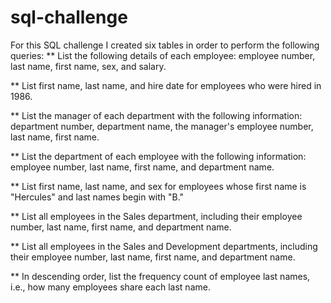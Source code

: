 # sql-challenge

For this SQL challenge I created six tables in order to perform the following queries:
** List the following details of each employee: employee number, last name, first name, sex, and salary.


** List first name, last name, and hire date for employees who were hired in 1986.


** List the manager of each department with the following information: department number, department name, the manager's employee number, last name, first name.


** List the department of each employee with the following information: employee number, last name, first name, and department name.


** List first name, last name, and sex for employees whose first name is "Hercules" and last names begin with "B."


** List all employees in the Sales department, including their employee number, last name, first name, and department name.


** List all employees in the Sales and Development departments, including their employee number, last name, first name, and department name.


** In descending order, list the frequency count of employee last names, i.e., how many employees share each last name.


